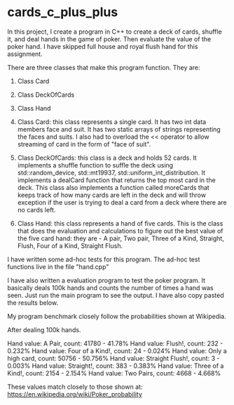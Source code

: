 # cards_c_plus_plus

In this project, I create a program in C++ to create
  a deck of cards, shuffle it, and deal hands in the game of poker.
  Then evaluate the value of the poker hand. I have skipped full house
  and royal flush hand for this assignment.

  There are three classes that make this program function. They are:
  1. Class Card
  2. Class DeckOfCards
  3. Class Hand

  1. Class Card: this class represents a single card.
  It has two int data members face and suit.
  It has two static arrays of strings representing the faces and suits.
  I also had to overload the << operator to allow streaming of card
  in the form of "face of suit".

  2. Class DeckOfCards: this class is a deck and holds 52 cards.
  It implements a shuffle function to suffle the deck using
  std::random_device, std::mt19937, std::uniform_int_distribution.
  It implements a dealCard function that returns the top most
  card in the deck.
  This class also implements a function called moreCards that
  keeps track of how many cards are left in the deck and will
  throw exception if the user is trying to deal a card from a
  deck where there are no cards left.

  3. Class Hand: this class represents a hand of five cards.
  This is the class that does the evaluation and calculations
  to figure out the best value of the five card hand: they are -
  A pair, Two pair, Three of a Kind, Straight, Flush, Four of a
  Kind, Straight Flush.

  I have written some ad-hoc tests for this program. The ad-hoc
  test functions live in the file "hand.cpp"

  I have also written a evaluation program to test the poker
  program. It basically deals 100k hands and counts the number
  of times a hand was seen. Just run the main program to see the output.
  I have also copy pasted the results below.

  My program benchmark closely follow the probabilities shown
  at Wikipedia.

  After dealing 100k hands.

  Hand value: A Pair, count: 41780             - 41.78%
  Hand value: Flush!, count: 232               - 0.232%
  Hand value: Four of a Kind!, count: 24       - 0.024%
  Hand value: Only a high card, count: 50756   - 50.756%
  Hand value: Straight Flush!, count: 3        - 0.003%
  Hand value: Straight!, count: 383            - 0.383%
  Hand value: Three of a Kind!, count: 2154    - 2.154%
  Hand value: Two Pairs, count: 4668           - 4.668%

  These values match closely to those shown at:
  https://en.wikipedia.org/wiki/Poker_probability
